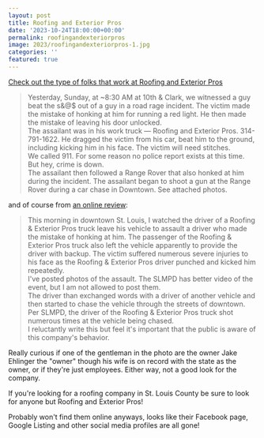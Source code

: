 ```yaml
---
layout: post
title: Roofing and Exterior Pros
date: '2023-10-24T18:00:00+00:00'
permalink: roofingandexteriorpros
image: 2023/roofingandexteriorpros-1.jpg
categories: ''
featured: true
---
```

[Check out the type of folks that work at Roofing and Exterior Pros](https://twitter.com/Citizens4STL/status/1716438318122967367)

> Yesterday, Sunday, at ~8:30 AM at 10th & Clark, we witnessed a guy beat the s&@$ out of a guy in a road rage incident. The victim made the mistake of honking at him for running a red light. He then made the mistake of leaving his door unlocked.  
> The assailant was in his work truck — Roofing and Exterior Pros. 314-791-1622. He dragged the victim from his car, beat him to the ground, including kicking him in his face. The victim will need stitches.  
> We called 911. For some reason no police report exists at this time. But hey, crime is down.  
> The assailant then followed a Range Rover that also honked at him during the incident. The assailant began to shoot a gun at the Range Rover during a car chase in Downtown. See attached photos. 


and of course from [an online review](https://www.trustindex.io/reviews/roofingandexteriorpros.com):

> This morning in downtown St. Louis, I watched the driver of a Roofing & Exterior Pros truck leave his vehicle to assault a driver who made the mistake of honking at him. The passenger of the Roofing & Exterior Pros truck also left the vehicle apparently to provide the driver with backup. The victim suffered numerous severe injuries to his face as the Roofing & Exterior Pros driver punched and kicked him repeatedly.  
> I've posted photos of the assault. The SLMPD has better video of the event, but I am not allowed to post them.  
> The driver than exchanged words with a driver of another vehicle and then started to chase the vehicle through the streets of downtown. Per SLMPD, the driver of the Roofing & Exterior Pros truck shot numerous times at the vehicle being chased.  
> I reluctantly write this but feel it's important that the public is aware of this company's behavior.  

Really curious if one of the gentleman in the photo are the owner Jake Ehlinger the "owner" though his wife is on record with the state as the owner, or if they're just employees. Either way, not a good look for the company.

If you're looking for a roofing company in St. Louis County be sure to look for anyone but Roofing and Exterior Pros!

Probably won't find them online anyways, looks like their Facebook page, Google Listing and other social media profiles are all gone!



